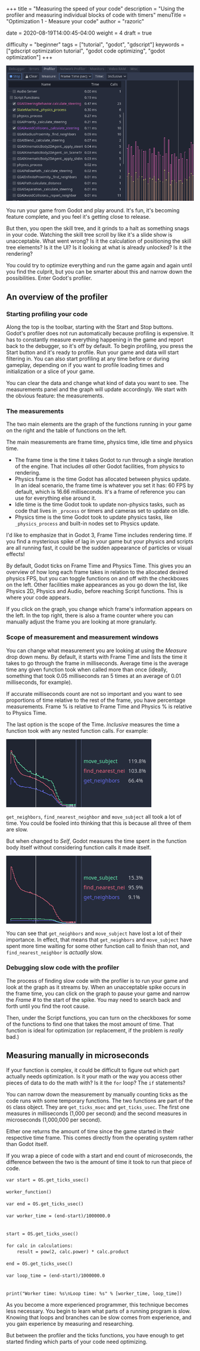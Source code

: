 +++
title = "Measuring the speed of your code"
description = "Using the profiler and measuring individual blocks of code with timers"
menuTitle = "Optimization 1 - Measure your code"
author = "razoric"

date = 2020-08-19T14:00:45-04:00
weight = 4
draft = true

difficulty = "beginner"
tags = ["tutorial", "godot", "gdscript"]
keywords = ["gdscript optimization tutorial", "godot code optimizing", "godot optimization"]
+++

![The profiler](images/profiler.png)

You run your game from Godot and play around. It's fun, it's becoming feature complete, and you feel it's getting close to release. 

But then, you open the skill tree, and it grinds to a halt as something snags in your code. Watching the skill tree scroll by like it's a slide show is unacceptable. What went wrong? Is it the calculation of positioning the skill tree elements? Is it the UI? Is it looking at what is already unlocked? Is it the rendering?

You could try to optimize everything and run the game again and again until you find the culprit, but you can be smarter about this and narrow down the possibilities. Enter Godot's profiler.

## An overview of the profiler

### Starting profiling your code

Along the top is the toolbar, starting with the Start and Stop buttons. Godot's profiler does not run automatically because profiling is expensive. It has to constantly measure everything happening in the game and report back to the debugger, so it's off by default. To begin profiling, you press the Start button and it's ready to profile. Run your game and data will start filtering in. You can also start profiling at any time before or during gameplay, depending on if you want to profile loading times and initialization or a slice of your game.

You can clear the data and change what kind of data you want to see. The measurements panel and the graph will update accordingly. We start with the obvious feature: the measurements.

### The measurements

The two main elements are the graph of the functions running in your game on the right and the table of functions on the left.

The main measurements are frame time, physics time, idle time and physics time.

-   The frame time is the time it takes Godot to run through a single iteration of the engine. That includes _all_ other Godot facilities, from physics to rendering.
-   Physics frame is the time Godot has allocated between physics update. In an ideal scenario, the frame time is whatever you set it has: 60 FPS by default, which is 16.66 milliseconds. It's a frame of reference you can use for everything else around it.
-   Idle time is the time Godot took to update non-physics tasks, such as code that lives in `_process` or timers and cameras set to update on Idle.
-   Physics time is the time Godot took to update physics tasks, like `_physics_process` and built-in nodes set to Physics update.

<p class="note">
I'd like to emphasize that in Godot 3, Frame Time includes rendering time. If you find a mysterious spike of lag in your game but your physics and scripts are all running fast, it could be the sudden appearance of particles or visual effects!
</p>

By default, Godot ticks on Frame Time and Physics Time. This gives you an overview of how long each frame takes in relation to the allocated desired physics FPS, but you can toggle functions on and off with the checkboxes on the left. Other facilities make appearances as you go down the list, like Physics 2D, Physics and Audio, before reaching Script functions. This is where your code appears.

If you click on the graph, you change which frame's information appears on the left. In the top right, there is also a frame counter where you can manually adjust the frame you are looking at more granularly.

### Scope of measurement and measurement windows

You can change what measurement you are looking at using the _Measure_ drop down menu. By default, it starts with Frame Time and lists the time it takes to go through the frame in milliseconds. Average time is the average time any given function took when called more than once (ideally, something that took 0.05 milliseconds ran 5 times at an average of 0.01 milliseconds, for example).

If accurate milliseconds count are not so important and you want to see proportions of time relative to the rest of the frame, you have percentage measurements. Frame % is relative to Frame Time and Physics % is relative to Physics Time.

The last option is the scope of the Time. _Inclusive_ measures the time a function took _with_ any nested function calls. For example:

![Measuring inclusive](images/split_curve.png)

`get_neighbors`, `find_nearest_neighbor` and `move_subject` all took a lot of time. You could be fooled into thinking that this is because all three of them are slow.

But when changed to _Self_, Godot measures the time spent in the function body itself without considering function calls it made itself.

![Measuring self](images/self_curve.png)

You can see that `get_neighbors` and `move_subject` have lost a lot of their importance. In effect, that means that `get_neighbors` and `move_subject` have spent more time waiting for some other function call to finish than not, and `find_nearest_neighbor` is _actually_ slow.

### Debugging slow code with the profiler

The process of finding slow code with the profiler is to run your game and look at the graph as it streams by. When an unacceptable spike occurs in the frame time, you can click on the graph to pause your game and narrow the _Frame #_ to the start of the spike. You may need to search back and forth until you find the root cause.

Then, under the Script functions, you can turn on the checkboxes for some of the functions to find one that takes the most amount of time. That function is ideal for optimization (or replacement, if the problem is _really_ bad.)

## Measuring manually in microseconds

If your function is complex, it could be difficult to figure out which part actually needs optimization. Is it your math or the way you access other pieces of data to do the math with? Is it the `for` loop? The `if` statements?

You can narrow down the measurement by manually counting ticks as the code runs with some temporary functions. The two functions are part of the `OS` class object. They are `get_ticks_msec` and `get_ticks_usec`. The first one measures in milliseconds (1,000 per second) and the second measures in microseconds (1,000,000 per second).

Either one returns the amount of time since the game started in their respective time frame. This comes directly from the operating system rather than Godot itself.

If you wrap a piece of code with a start and end count of microseconds, the difference between the two is the amount of time it took to run that piece of code.

```gdscript
var start = OS.get_ticks_usec()

worker_function()

var end = OS.get_ticks_usec()

var worker_time = (end-start)/1000000.0


start = OS.get_ticks_usec()

for calc in calculations:
    result = pow(2, calc.power) * calc.product

end = OS.get_ticks_usec()

var loop_time = (end-start)/1000000.0


print("Worker time: %s\nLoop time: %s" % [worker_time, loop_time])
```

As you become a more experienced programmer, this technique becomes less necessary. You begin to learn what parts of a running program is slow. Knowing that loops and branches can be slow comes from experience, and you gain experience by measuring and researching.

But between the profiler and the ticks functions, you have enough to get started finding which parts of your code need optimizing.

